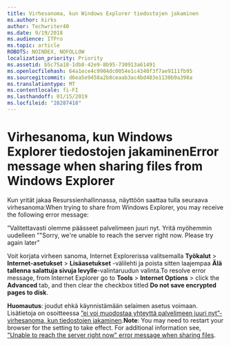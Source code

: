 ```yaml
---
title: Virhesanoma, kun Windows Explorer tiedostojen jakaminen
ms.author: kirks
author: Techwriter40
ms.date: 9/19/2018
ms.audience: ITPro
ms.topic: article
ROBOTS: NOINDEX, NOFOLLOW
localization_priority: Priority
ms.assetid: b5c75a18-1db8-42e9-8b95-730913a61491
ms.openlocfilehash: 64a1ece4c9904dc0054e1c4340f3f7ae9111fb95
ms.sourcegitcommit: d6ea5e9458a2b8ceaab3ac4bd483e1130b9a398a
ms.translationtype: MT
ms.contentlocale: fi-FI
ms.lasthandoff: 01/15/2019
ms.locfileid: "28287418"
---
```

# <a name="error-message-when-sharing-files-from-windows-explorer"></a><span data-ttu-id="71d5e-102">Virhesanoma, kun Windows Explorer tiedostojen jakaminen</span><span class="sxs-lookup"><span data-stu-id="71d5e-102">Error message when sharing files from Windows Explorer</span></span>

<span data-ttu-id="71d5e-103">Kun yrität jakaa Resurssienhallinnassa, näyttöön saattaa tulla seuraava virhesanoma:</span><span class="sxs-lookup"><span data-stu-id="71d5e-103">When trying to share from Windows Explorer, you may receive the following error message:</span></span>
  
<span data-ttu-id="71d5e-p101">”Valitettavasti olemme päässeet palvelimeen juuri nyt. Yritä myöhemmin uudelleen ”</span><span class="sxs-lookup"><span data-stu-id="71d5e-p101">"Sorry, we're unable to reach the server right now. Please try again later"</span></span>
  
<span data-ttu-id="71d5e-106">Voit korjata virheen sanoma, Internet Explorerissa valitsemalla **Työkalut** \> **Internet-asetukset** \> **Lisäasetukset** -välilehti ja poista sitten laajempaa **Älä tallenna salattuja sivuja levylle**-valintaruudun valinta.</span><span class="sxs-lookup"><span data-stu-id="71d5e-106">To resolve error message, from Internet Explorer go to **Tools** \> **Internet Options** \> click the **Advanced** tab, and then clear the checkbox titled **Do not save encrypted pages to disk**.</span></span> 
  
 <span data-ttu-id="71d5e-p102">**Huomautus**: joudut ehkä käynnistämään selaimen asetus voimaan. Lisätietoja on osoitteessa [”ei voi muodostaa yhteyttä palvelimeen juuri nyt”-virhesanoma, kun tiedostojen jakaminen](https://go.microsoft.com/fwlink/?linkid=2022914).</span><span class="sxs-lookup"><span data-stu-id="71d5e-p102">**Note**: You may need to restart your browser for the setting to take effect. For additional information see, ["Unable to reach the server right now" error message when sharing files](https://go.microsoft.com/fwlink/?linkid=2022914).</span></span>
  

